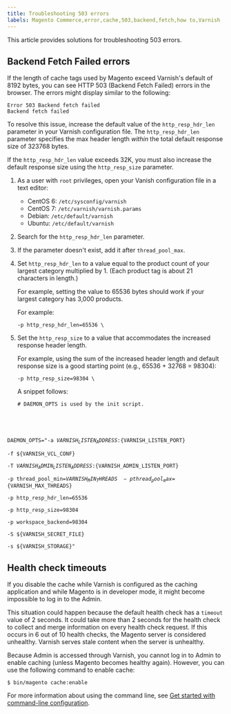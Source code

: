 ```yaml
---
title: Troubleshooting 503 errors
labels: Magento Commerce,error,cache,503,backend,fetch,how to,Varnish
---
```


This article provides solutions for troubleshooting 503 errors.

## Backend Fetch Failed errors

If the length of cache tags used by Magento exceed Varnish's default of 8192 bytes, you can see HTTP 503 (Backend Fetch Failed) errors in the browser. The errors might display similar to the following:

<pre><code class="language-terminal">Error 503 Backend fetch failed
Backend fetch failed</code></pre>

To resolve this issue, increase the default value of the `` http_resp_hdr_len `` parameter in your Varnish configuration file. The `` http_resp_hdr_len `` parameter specifies the max header length _within_ the total default response size of 323768 bytes.

<p class="info">If the <code>http_resp_hdr_len</code> value exceeds 32K, you must also increase the default response size using the <code>http_resp_size</code> parameter.</p>

1. As a user with `` root `` privileges, open your Vanish configuration file in a text editor:
    
    
    
    * CentOS 6: `` /etc/sysconfig/varnish ``
    * CentOS 7: `` /etc/varnish/varnish.params ``
    * Debian: `` /etc/default/varnish ``
    * Ubuntu: `` /etc/default/varnish ``
    
    
    
1. Search for the `` http_resp_hdr_len `` parameter.
    
    
1. If the parameter doesn't exist, add it after `` thread_pool_max ``.
1. Set `` http_resp_hdr_len `` to a value equal to the product count of your largest category multiplied by 1. (Each product tag is about 21 characters in length.)
    
    
    
    For example, setting the value to 65536 bytes should work if your largest category has 3,000 products.
    
    
    
    For example:
    
    
    
    <pre><code class="language-conf">-p http_resp_hdr_len=65536 \</code></pre>
    
    
1. Set the `` http_resp_size `` to a value that accommodates the increased response header length.
    
    
    
    For example, using the sum of the increased header length and default response size is a good starting point (e.g., 65536 + 32768 = 98304):
    
    
    
    <pre><code class="language-conf">-p http_resp_size=98304 \</code></pre>
    
    
    
    A snippet follows:
    
    
    
    <pre><code class="language-conf"># DAEMON_OPTS is used by the init script.
DAEMON_OPTS="-a ${VARNISH_LISTEN_ADDRESS}:${VARNISH_LISTEN_PORT} \
         -f ${VARNISH_VCL_CONF} \
         -T ${VARNISH_ADMIN_LISTEN_ADDRESS}:${VARNISH_ADMIN_LISTEN_PORT} \
         -p thread_pool_min=${VARNISH_MIN_THREADS} \
         -p thread_pool_max=${VARNISH_MAX_THREADS} \
         -p http_resp_hdr_len=65536 \
         -p http_resp_size=98304 \
   -p workspace_backend=98304 \
         -S ${VARNISH_SECRET_FILE} \
         -s ${VARNISH_STORAGE}"</code></pre>
    
    

## Health check timeouts

If you disable the cache while Varnish is configured as the caching application and while Magento is in developer mode, it might become impossible to log in to the Admin.

This situation could happen because the default health check has a `` timeout `` value of 2 seconds. It could take more than 2 seconds for the health check to collect and merge information on every health check request. If this occurs in 6 out of 10 health checks, the Magento server is considered unhealthy. Varnish serves stale content when the server is unhealthy.

Because Admin is accessed through Varnish, you cannot log in to Admin to enable caching (unless Magento becomes healthy again). However, you can use the following command to enable cache:

<pre><code class="language-bash">$ bin/magento cache:enable</code></pre>

For more information about using the command line, see [Get started with command-line configuration](https://devdocs.magento.com/guides/v2.3/config-guide/cli/config-cli-subcommands.html).